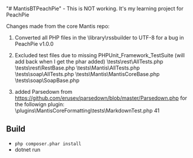 "# MantisBTPeachPie" - This is NOT working.  It's my learning project for PeachPie

Changes made from the core Mantis repo:

1. Converted all PHP files in the \library\rssbuilder to UTF-8 for a bug in PeachPie v1.0.0

2. Excluded test files due to missing PHPUnit_Framework_TestSuite (will add back when I get the phar added)
	\tests\rest\AllTests.php
	\tests\rest\RestBase.php
	\tests\Mantis\AllTests.php
	\tests\soap\AllTests.php
	\tests\Mantis\MantisCoreBase.php
	\tests\soap\SoapBase.php

3. added Parsedown from https://github.com/erusev/parsedown/blob/master/Parsedown.php for the followign plugin:
	\plugins\MantisCoreFormatting\tests\MarkdownTest.php	41	

## Build

- `php composer.phar install`
- dotnet run
